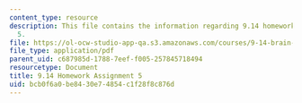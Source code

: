 ```yaml
---
content_type: resource
description: This file contains the information regarding 9.14 homework assignment
  5.
file: https://ol-ocw-studio-app-qa.s3.amazonaws.com/courses/9-14-brain-structure-and-its-origins-spring-2014/bcb0f6a0be8430e74854c1f28f8c876d_MIT9_14S14_Homework5.pdf
file_type: application/pdf
parent_uid: c687985d-1788-7eef-f005-257845718494
resourcetype: Document
title: 9.14 Homework Assignment 5
uid: bcb0f6a0-be84-30e7-4854-c1f28f8c876d
---
```

